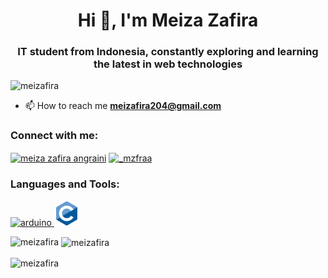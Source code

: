 <h1 align="center">Hi 👋, I'm Meiza Zafira</h1>
<h3 align="center">IT student from Indonesia, constantly exploring and learning the latest in web technologies</h3>

<p align="left"> <img src="https://komarev.com/ghpvc/?username=meizafira&label=Profile%20views&color=0e75b6&style=flat" alt="meizafira" /> </p>

- 📫 How to reach me **meizafira204@gmail.com**

<h3 align="left">Connect with me:</h3>
<p align="left">
<a href="https://linkedin.com/in/meiza zafira angraini" target="blank"><img align="center" src="https://raw.githubusercontent.com/rahuldkjain/github-profile-readme-generator/master/src/images/icons/Social/linked-in-alt.svg" alt="meiza zafira angraini" height="30" width="40" /></a>
<a href="https://instagram.com/_mzfraa" target="blank"><img align="center" src="https://raw.githubusercontent.com/rahuldkjain/github-profile-readme-generator/master/src/images/icons/Social/instagram.svg" alt="_mzfraa" height="30" width="40" /></a>
</p>

<h3 align="left">Languages and Tools:</h3>
<p align="left"> <a href="https://www.arduino.cc/" target="_blank" rel="noreferrer"> <img src="https://cdn.worldvectorlogo.com/logos/arduino-1.svg" alt="arduino" width="40" height="40"/> </a> <a href="https://www.cprogramming.com/" target="_blank" rel="noreferrer"> <img src="https://raw.githubusercontent.com/devicons/devicon/master/icons/c/c-original.svg" alt="c" width="40" height="40"/> </a> </p>

<p><img align="left" src="https://github-readme-stats.vercel.app/api/top-langs?username=meizafira&show_icons=true&locale=en&layout=compact" alt="meizafira" /></p>

<p>&nbsp;<img align="center" src="https://github-readme-stats.vercel.app/api?username=meizafira&show_icons=true&locale=en" alt="meizafira" /></p>

<p><img align="center" src="https://github-readme-streak-stats.herokuapp.com/?user=meizafira&" alt="meizafira" /></p>


